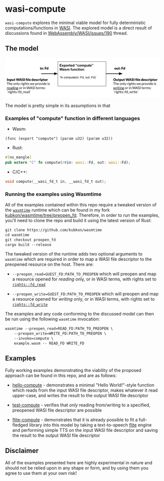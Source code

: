# wasi-compute

`wasi-compute` explores the minimal viable model for fully deterministic
computations/functions in [WASI]. The explored model is a direct result
of discussions found in [WebAssembly/WASI/issues/190] thread.

[WASI]: https://wasi.dev
[WebAssembly/WASI/issues/190]: https://github.com/WebAssembly/WASI/issues/190

## The model

![The model](/images/the_model.png)

The model is pretty simple in its assumptions in that

### Examples of "compute" function in different languages
* Wasm:

```wasm
(func (export "compute") (param u32) (param u32))
```

* Rust:

```rust
#[no_mangle]
pub extern "C" fn compute(r#in: wasi::Fd, out: wasi::Fd);
```

* C/C++:

```c
void compute(__wasi_fd_t in, __wasi_fd_t out);
```

### Running the examples using Wasmtime

All of the examples contained within this repo require a tweaked version
of the [`wasmtime`] runtime which can be found in my fork [kubkon/wasmtime/tree/preopen_fd]. Therefore, in order to run the examples, you'll need to clone the repo
and build it using the latest version of Rust:

```
git clone https://github.com/kubkon/wasmtime
cd wasmtime
git checkout preopen_fd
cargo build --release
```

[`wasmtime`]: https://wasmtime.dev
[kubkon/wasmtime/tree/preopen_fd]: https://github.com/kubkon/wasmtime/tree/preopen_fd

The tweaked version of the runtime adds two optional arguments to `wasmtime` which are required in order to map a WASI file descriptor to the preopened resource on the host.
There are:

* `--preopen_read=GUEST_FD:PATH_TO_PREOPEN` which will preopen and map a resource
    opened for *reading* only, or in WASI terms, with rights set to [`rights::fd_read`]

* `--preopen_write=GUEST_FD:PATH_TO_PREOPEN` which will preopen and map a resource
    opened for *writing* only, or in WASI terms, with rights set to [`rights::fd_write`]

[`rights::fd_read`]: https://github.com/WebAssembly/WASI/blob/master/phases/snapshot/docs.md#fd_read
[`rights::fd_write`]: https://github.com/WebAssembly/WASI/blob/master/phases/snapshot/docs.md#fd_write

The examples and any code conforming to the discussed model can then be run using
the following `wasmtime` invocation:

```
wasmtime --preopen_read=READ_FD:PATH_TO_PREOPEN \
    --preopen_write=WRITE_FD:PATH_TO_PREOPEN \
    --invoke=compute \
    example.wasm -- READ_FD WRITE_FD

```

## Examples

Fully working examples demonstrating the viability of the proposed approach can
be found in this repo, and are as follows:

* [hello-compute] - demonstrates a minimal "Hello World!"-style function which reads
    from the input WASI file descriptor, makes whatever it read upper-case,
    and writes the result to the output WASI file descriptor

* [test-compute] - verifies that *only* reading from/writing to a specified, preopened
    WASI file descriptor are possible

* [flite-compute] - demonstrates that it is already possible to fit a full-fledged
    library into this model by taking a text-to-speech [flite] engine
    and performing simple TTS on the input WASI file descriptor and
    saving the result to the output WASI file descriptor

[hello-compute]: hello-compute
[test-compute]: test-compute
[flite-compute]: flite-compute
[flite]: https://festvox.org/flite/index.html

## Disclaimer

All of the examples presented here are highly experimental in nature and should
not be relied upon in any shape or form, and by using them you agree to use them
at your own risk!

